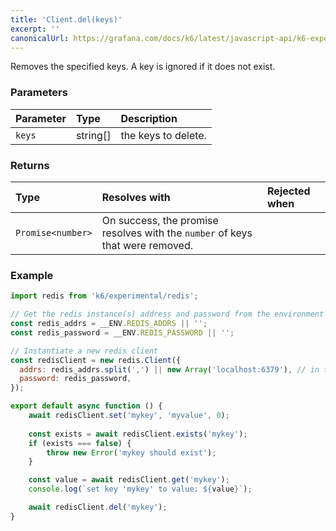 ```yaml
---
title: 'Client.del(keys)'
excerpt: ''
canonicalUrl: https://grafana.com/docs/k6/latest/javascript-api/k6-experimental/redis/client/client-del/
---
```


Removes the specified keys. A key is ignored if it does not exist.

### Parameters

| Parameter | Type     | Description         |
| :-------- | :------- | :------------------ |
| `keys`    | string[] | the keys to delete. |


### Returns

| Type              | Resolves with                                                                 | Rejected when |
| :---------------- | :---------------------------------------------------------------------------- | :------------ |
| `Promise<number>` | On success, the promise resolves with the `number` of keys that were removed. |               |

### Example

<CodeGroup labels={[]}>

```javascript
import redis from 'k6/experimental/redis';

// Get the redis instance(s) address and password from the environment
const redis_addrs = __ENV.REDIS_ADDRS || '';
const redis_password = __ENV.REDIS_PASSWORD || '';

// Instantiate a new redis client
const redisClient = new redis.Client({
  addrs: redis_addrs.split(',') || new Array('localhost:6379'), // in the form of 'host:port', separated by commas
  password: redis_password,
});

export default async function () {
    await redisClient.set('mykey', 'myvalue', 0);
    
    const exists = await redisClient.exists('mykey');
    if (exists === false) {
        throw new Error('mykey should exist');
    }

    const value = await redisClient.get('mykey');
    console.log(`set key 'mykey' to value: ${value}`);

    await redisClient.del('mykey');
}
```

</CodeGroup>